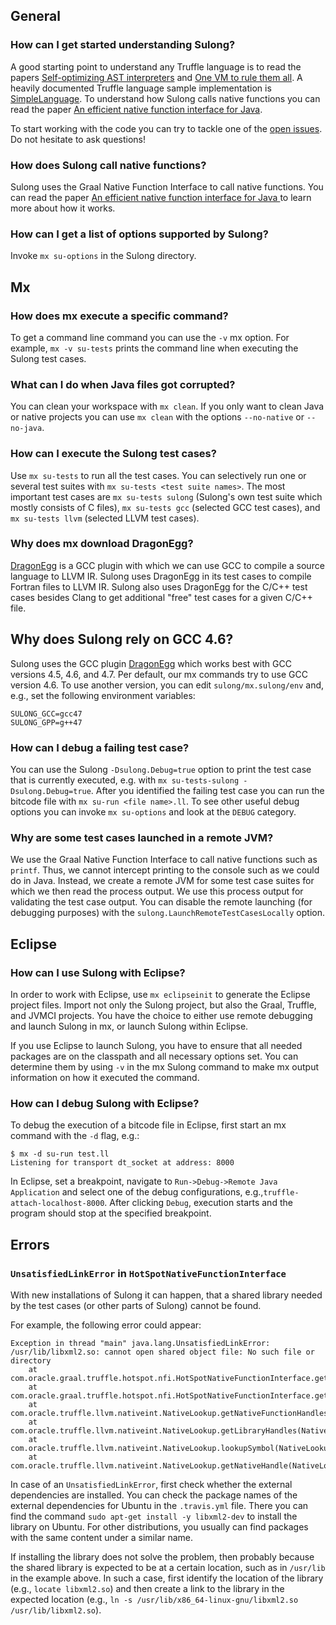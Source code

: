 ## General

### How can I get started understanding Sulong?

A good starting point to understand any Truffle language is to read the papers
[Self-optimizing AST interpreters](http://dl.acm.org/citation.cfm?id=2384587) and
[One VM to rule them all](http://dl.acm.org/citation.cfm?id=2509581).
A heavily documented Truffle language sample implementation is
[SimpleLanguage](https://github.com/graalvm/simplelanguage). To
understand how Sulong calls native functions you can read the paper
[An efficient native function interface for Java](http://dl.acm.org/citation.cfm?id=2500832).

To start working with the code you can try to tackle one of the
[open issues](https://github.com/graalvm/sulong/issues?utf8=%E2%9C%93&q=is%3Aissue+is%3Aopen+label%3Abeginner+).
Do not hesitate to ask questions!

### How does Sulong call native functions?

Sulong uses the Graal Native Function Interface to call native
functions. You can read the paper [An efficient native function interface for Java
](http://dl.acm.org/citation.cfm?id=2500832) to learn more about how
it works.

### How can I get a list of options supported by Sulong?

Invoke `mx su-options` in the Sulong directory.

## Mx

### How does mx execute a specific command?

To get a command line command you can use the `-v` mx option. For
example, `mx -v su-tests` prints the command line when executing the
Sulong test cases.

### What can I do when Java files got corrupted?

You can clean your workspace with `mx clean`. If you only want to clean
Java or native projects you can use `mx clean` with the options
`--no-native` or `--no-java`.

### How can I execute the Sulong test cases?

Use `mx su-tests` to run all the test cases. You can selectively
run one or several test suites with `mx su-tests <test suite names>`.
The most important test cases are `mx su-tests sulong` (Sulong's own
test suite which mostly consists of C files), `mx su-tests gcc`
(selected GCC test cases), and `mx su-tests llvm` (selected LLVM test cases).

### Why does mx download DragonEgg?

[DragonEgg](http://dragonegg.llvm.org/) is a GCC plugin with which we
can use GCC to compile a source language to LLVM IR. Sulong uses
DragonEgg in its test cases to compile Fortran files to LLVM IR.
Sulong also uses DragonEgg for the C/C++ test cases besides Clang to get
additional "free" test cases for a given C/C++ file.

## Why does Sulong rely on GCC 4.6?

Sulong uses the GCC plugin [DragonEgg](http://dragonegg.llvm.org/) which
works best with GCC versions 4.5, 4.6, and 4.7.
Per default, our mx commands try to use GCC version 4.6. To use another
version, you can edit `sulong/mx.sulong/env` and, e.g., set the
following environment variables:

```
SULONG_GCC=gcc47
SULONG_GPP=g++47
```

### How can I debug a failing test case?

You can use the Sulong `-Dsulong.Debug=true` option to print the test
case that is currently executed, e.g. with
`mx su-tests-sulong -Dsulong.Debug=true`.
After you identified the failing test case you can run the bitcode file
with `mx su-run <file name>.ll`. To see other useful debug
options you can invoke `mx su-options` and look at the `DEBUG`
category.

### Why are some test cases launched in a remote JVM?

We use the Graal Native Function Interface to call native functions such
as `printf`. Thus, we cannot intercept printing to the console such as
we could do in Java. Instead, we create a remote JVM for some test case
suites for which we then read the process output. We use this process
output for validating the test case output. You can disable the remote
launching (for debugging purposes) with the
`sulong.LaunchRemoteTestCasesLocally` option.

## Eclipse

### How can I use Sulong with Eclipse?

In order to work with Eclipse, use `mx eclipseinit` to generate the
Eclipse project files. Import not only the Sulong project, but also the
Graal, Truffle, and JVMCI projects. You have the choice to either use
remote debugging and launch Sulong in mx, or launch Sulong within
Eclipse.

If you use Eclipse to launch Sulong, you have to ensure that all needed
packages are on the classpath and all necessary options set. You can
determine them by using `-v` in the mx Sulong command to make mx
output information on how it executed the command.

### How can I debug Sulong with Eclipse?

To debug the execution of a bitcode file in Eclipse, first start an mx
command with the `-d` flag, e.g.:

    $ mx -d su-run test.ll
    Listening for transport dt_socket at address: 8000

In Eclipse, set a breakpoint, navigate to
`Run->Debug->Remote Java Application` and select one
of the debug configurations, e.g.,`truffle-attach-localhost-8000`.
After clicking `Debug`, execution starts and the program should stop at
the specified breakpoint.

## Errors

### `UnsatisfiedLinkError` in `HotSpotNativeFunctionInterface`

With new installations of Sulong it can happen, that a shared
library needed by the test cases (or other parts of Sulong) cannot be found.

For example, the following error could appear:

    Exception in thread "main" java.lang.UnsatisfiedLinkError:
    /usr/lib/libxml2.so: cannot open shared object file: No such file or directory
        at com.oracle.graal.truffle.hotspot.nfi.HotSpotNativeFunctionInterface.getLibraryHandle(HotSpotNativeFunctionInterface.java:68)
        at com.oracle.graal.truffle.hotspot.nfi.HotSpotNativeFunctionInterface.getLibraryHandle(HotSpotNativeFunctionInterface.java:1)
        at com.oracle.truffle.llvm.nativeint.NativeLookup.getNativeFunctionHandles(NativeLookup.java:99)
        at com.oracle.truffle.llvm.nativeint.NativeLookup.getLibraryHandles(NativeLookup.java:84)
        at com.oracle.truffle.llvm.nativeint.NativeLookup.lookupSymbol(NativeLookup.java:120)
        at com.oracle.truffle.llvm.nativeint.NativeLookup.getNativeHandle(NativeLookup.java:153)

In case of an `UnsatisfiedLinkError`, first check whether the external
dependencies are installed. You can check the package names of the
external dependencies for Ubuntu in the `.travis.yml` file.
There you can find the command `sudo apt-get install -y libxml2-dev`
to install the library on Ubuntu. For other distributions, you usually
can find packages with the same content under a similar name.

If installing the library does not solve the problem, then probably
because the shared library is expected to be at a certain location,
such as in `/usr/lib` in the example above.
In such a case, first identify the location of the library (e.g.,
`locate libxml2.so`) and then create a link to the library in the
expected location (e.g., `ln -s /usr/lib/x86_64-linux-gnu/libxml2.so /usr/lib/libxml2.so`).
